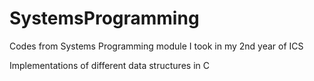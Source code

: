 # SystemsProgramming
Codes from Systems Programming module I took in my 2nd year of ICS

Implementations of different data structures in C
